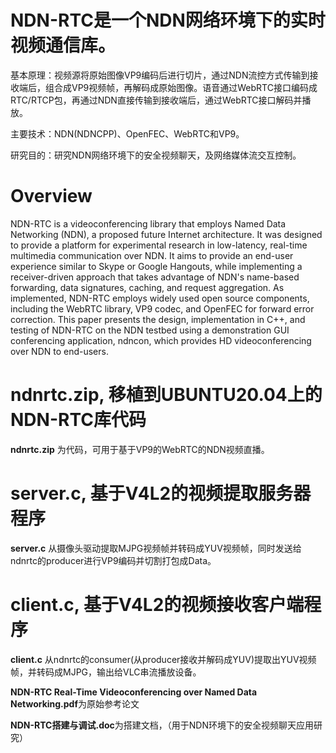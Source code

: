 # NDN-RTC是一个NDN网络环境下的实时视频通信库。
基本原理：视频源将原始图像VP9编码后进行切片，通过NDN流控方式传输到接收端后，组合成VP9视频帧，再解码成原始图像。语音通过WebRTC接口编码成RTC/RTCP包，再通过NDN直接传输到接收端后，通过WebRTC接口解码并播放。

主要技术：NDN(NDNCPP)、OpenFEC、WebRTC和VP9。

研究目的：研究NDN网络环境下的安全视频聊天，及网络媒体流交互控制。

# Overview
NDN-RTC is a videoconferencing library that employs Named Data Networking (NDN), a proposed future Internet architecture. It was designed to provide a platform for experimental research in low-latency, real-time multimedia communication over NDN. It aims to provide an end-user experience similar to Skype or Google Hangouts, while implementing a receiver-driven approach that takes advantage of NDN's name-based forwarding, data signatures, caching, and request aggregation. As implemented, NDN-RTC employs widely used open source components, including the WebRTC library, VP9 codec, and OpenFEC for forward error correction. This paper presents the design, implementation in C++, and testing of NDN-RTC on the NDN testbed using a demonstration GUI conferencing application, ndncon, which provides HD videoconferencing over NDN to end-users.

# ndnrtc.zip, 移植到UBUNTU20.04上的NDN-RTC库代码

**ndnrtc.zip** 为代码，可用于基于VP9的WebRTC的NDN视频直播。

# server.c, 基于V4L2的视频提取服务器程序

**server.c** 从摄像头驱动提取MJPG视频帧并转码成YUV视频帧，同时发送给ndnrtc的producer进行VP9编码并切割打包成Data。

# client.c, 基于V4L2的视频接收客户端程序

**client.c** 从ndnrtc的consumer(从producer接收并解码成YUV)提取出YUV视频帧，并转码成MJPG，输出给VLC串流播放设备。

**NDN-RTC Real-Time Videoconferencing over Named Data Networking.pdf**为原始参考论文

**NDN-RTC搭建与调试.doc**为搭建文档，（用于NDN环境下的安全视频聊天应用研究）
